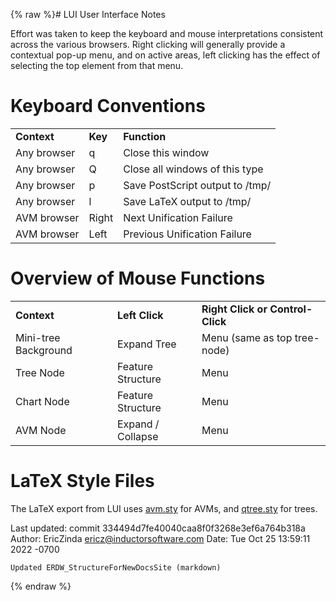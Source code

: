 {% raw %}# LUI User Interface Notes

Effort was taken to keep the keyboard and mouse interpretations
consistent across the various browsers. Right clicking will generally
provide a contextual pop-up menu, and on active areas, left clicking has
the effect of selecting the top element from that menu.

# Keyboard Conventions

|             |         |                                 |
|-------------|---------|---------------------------------|
| **Context** | **Key** | **Function**                    |
| Any browser | q       | Close this window               |
| Any browser | Q       | Close all windows of this type  |
| Any browser | p       | Save PostScript output to /tmp/ |
| Any browser | l       | Save LaTeX output to /tmp/      |
| AVM browser | Right   | Next Unification Failure        |
| AVM browser | Left    | Previous Unification Failure    |

# Overview of Mouse Functions

|                      |                   |                                  |
|----------------------|-------------------|----------------------------------|
| **Context**          | **Left Click**    | **Right Click or Control-Click** |
| Mini-tree Background | Expand Tree       | Menu (same as top tree-node)     |
| Tree Node            | Feature Structure | Menu                             |
| Chart Node           | Feature Structure | Menu                             |
| AVM Node             | Expand / Collapse | Menu                             |

# LaTeX Style Files

The LaTeX export from LUI uses
[avm.sty](http://nlp.stanford.edu/~manning/tex/avm.sty) for AVMs, and
[qtree.sty](http://www.ctan.org/tex-archive/macros/latex/contrib/qtree/)
for trees.

Last updated: commit 334494d7fe40040caa8f0f3268e3ef6a764b318a
Author: EricZinda <ericz@inductorsoftware.com>
Date:   Tue Oct 25 13:59:11 2022 -0700

    Updated ERDW_StructureForNewDocsSite (markdown)
{% endraw %}